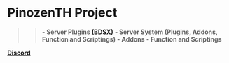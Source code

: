 
# PinozenTH Project

>> **- Server Plugins [(BDSX)]('https://github.com/bdsx/bdsx')**
> **- Server System (Plugins, Addons, Function and Scriptings)**
> **- Addons**
> **- Function and Scriptings**


**[Discord]('https://discord.gg/ssEbUjkENa')**
